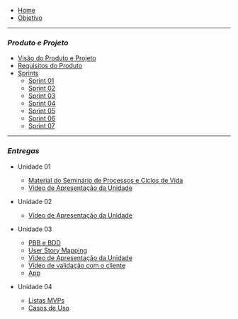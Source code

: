 - [Home](README.md)
- [Objetivo](pages/objetivo.md)

----------------------------------------------------
### _**Produto e Projeto**_

- [Visão do Produto e Projeto](pages/VisãodoProdutoeProjeto.md)
- [Requisitos do Produto](pages/ProductBacklog.md)
- [Sprints]()
   - [Sprint 01](pages/Sprint01.md)
   - [Sprint 02](pages/Sprint02.md)
   - [Sprint 03](pages/Sprint03.md)
   - [Sprint 04](pages/Sprint04.md)
   - [Sprint 05](pages/Sprint05.md)
   - [Sprint 06](pages/Sprint06.md)
   - [Sprint 07](pages/Sprint07.md)

----------------------------------------------------
### _**Entregas**_

- Unidade 01 
   - [Material do Seminário de Processos e Ciclos de Vida](pages/MaterialdoSemináriodoProcessoseCiclosdeVida.md)
   - [Vídeo de Apresentação da Unidade](pages/VideoApresentacaoDasEntregas.md)
   
- Unidade 02
   - [Vídeo de Apresentação da Unidade](pages/VideoApresentacaoUnidade2.md)

- Unidade 03
   - [PBB e BDD](pages/PBB_BDD.md)
   - [User Story Mapping](pages/USM.md)
   - [Vídeo de Apresentação da Unidade](pages/VideoApresentacaoUnidade3.md)
   - [Vídeo de validação com o cliente](pages/videoValidacaoCliente.md)
   - [App](pages/App.md)

- Unidade 04
   - [Listas MVPs](pages/listasMvp.md)
   - [Casos de Uso](pages/CasosDeUso.md)




   

